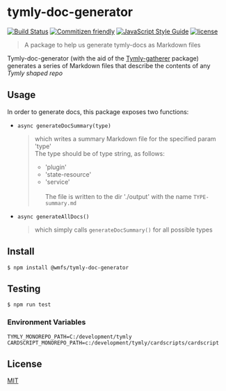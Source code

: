 # tymly-doc-generator

[![Build Status](https://travis-ci.com/wmfs/tymly-doc-generator.svg?token=nmm9if9qp6sBNJ5PjroH&branch=master)](https://travis-ci.com/wmfs/safe-and-well-blueprint)
[![Commitizen friendly](https://img.shields.io/badge/commitizen-friendly-brightgreen.svg)](http://commitizen.github.io/cz-cli/)
[![JavaScript Style Guide](https://img.shields.io/badge/code_style-standard-brightgreen.svg)](https://standardjs.com)
[![license](https://img.shields.io/github/license/mashape/apistatus.svg)](https://github.com/wmfs/tymly-doc-generator/LICENSE)


> A package to help us generate tymly-docs as Markdown files

Tymly-doc-generator (with the aid of the [Tymly-gatherer](https://github.com/wmfs/tymly-gatherer) package) generates a series of Markdown files that describe the contents of any _Tymly shaped repo_

## Usage
In order to generate docs, this package exposes two functions:
* ```async generateDocSummary(type)```
    > which writes a summary Markdown file for the specified param 'type' <br/> The type should be of type string, as follows:
    > * 'plugin'
    > * 'state-resource'
    > * 'service' <br/><br/>
    The file is written to the dir './output' with the name ```TYPE-summary.md```
* ```async generateAllDocs()```
    > which simply calls ``` generateDocSummary() ``` for all possible types


## Install
```
$ npm install @wmfs/tymly-doc-generator
```


## Testing
```
$ npm run test
```

### Environment Variables
```
TYMLY_MONOREPO_PATH=C:/development/tymly
CARDSCRIPT_MONOREPO_PATH=c:/development/tymly/cardscripts/cardscript
```


## <a name='license'></a>License
[MIT](https://github.com/wmfs/tymly/packages/tymly-doc-generator/blob/master/LICENSE)
